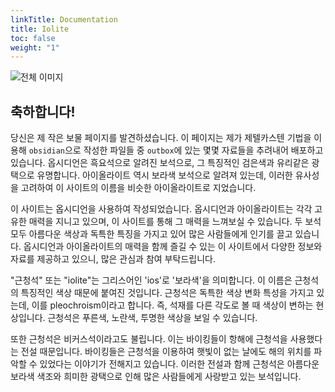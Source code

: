 ```yaml
---
linkTitle: Documentation
title: Iolite
toc: false
weight: "1"
---
```

![전체 이미지](https://images.unsplash.com/photo-1621109246687-10ae613f2d8e?q=80&w=1480&auto=format&fit=crop&ixlib=rb-4.0.3&ixid=M3wxMjA3fDB8MHxwaG90by1wYWdlfHx8fGVufDB8fHx8fA%3D%3D)

## 축하합니다!
당신은 제 작은 보물 페이지를 발견하셨습니다. 이 페이지는 제가 제텔카스텐 기법을 이용해 `obsidian`으로 작성한 파일들 중 `outbox`에 있는 몇몇 자료들을 추려내어 배포하고 있습니다. 옵시디언은 흑요석으로 알려진 보석으로, 그 특징적인 검은색과 유리같은 광택으로 유명합니다. 아이올라이트 역시 보라색 보석으로 알려져 있는데, 이러한 유사성을 고려하여 이 사이트의 이름을 비슷한 아이올라이트로 지었습니다. 

 이 사이트는 옵시디언을 사용하여 작성되었습니다. 옵시디언과 아이올라이트는 각각 고유한 매력을 지니고 있으며, 이 사이트를 통해 그 매력을 느껴보실 수 있습니다. 두 보석 모두 아름다운 색상과 독특한 특징을 가지고 있어 많은 사람들에게 인기를 끌고 있습니다. 옵시디언과 아이올라이트의 매력을 함께 즐길 수 있는 이 사이트에서 다양한 정보와 자료를 제공하고 있으니, 많은 관심과 참여 부탁드립니다.
 
"근청석" 또는 "iolite"는 그리스어인 'ios'로 '보라색'을 의미합니다. 이 이름은 근청석의 특징적인 색상 때문에 붙여진 것입니다. 근청석은 독특한 색상 변화 특성을 가지고 있는데, 이를 pleochroism이라고 합니다. 즉, 석재를 다른 각도로 볼 때 색상이 변하는 현상입니다. 근청석은 푸른색, 노란색, 투명한 색상을 보일 수 있습니다. 

또한 근청석은 비커스석이라고도 불립니다. 이는 바이킹들이 항해에 근청석을 사용했다는 전설 때문입니다. 바이킹들은 근청석을 이용하여 햇빛이 없는 날에도 해의 위치를 파악할 수 있었다는 이야기가 전해지고 있습니다. 이러한 전설과 함께 근청석은 아름다운 보라색 색조와 희미한 광택으로 인해 많은 사람들에게 사랑받고 있는 보석입니다.
